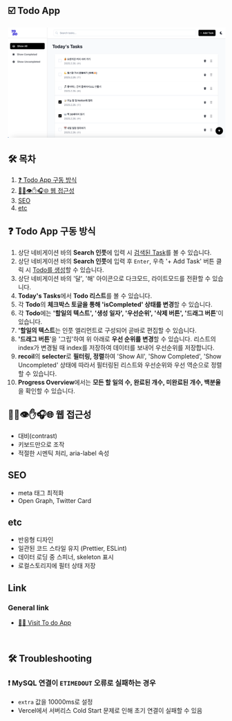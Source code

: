 ## ☑️ Todo App

![easyme](/assets/readme/screen.png)

## 🛠 목차

1. [❓ Todo App 구동 방식](#-todo-app-구동-방식)
2. [🏳️‍🌈👁✋🎧🌐 웹 접근성](#%EF%B8%8F-웹-접근성)
3. [SEO](#SEO)
4. [etc](#etc)

## ❓ Todo App 구동 방식

1. 상단 네비게이션 바의 **Search 인풋**에 입력 시 <u>검색된 Task</u>를 볼 수 있습니다.
2. 상단 네비게이션 바의 **Search 인풋**에 입력 후 `Enter`, 우측 '+ Add Task' 버튼 클릭 시 <u>Todo를 생성</u>할 수 있습니다.
3. 상단 네비게이션 바의 '달', '해' 아이콘으로 다크모드, 라이트모드를 전환할 수 있습니다.
4. **Today's Tasks**에서 **Todo 리스트**를 볼 수 있습니다.
5. 각 **Todo**의 **체크박스 토글을 통해 'isCompleted' 상태를 변경**할 수 있습니다.
6. 각 **Todo**에는 **'할일의 텍스트', '생성 일자', '우선순위', '삭제 버튼', '드래그 버튼**'이 있습니다.
7. **'할일의 텍스트**는 인풋 엘리먼트로 구성되어 곧바로 편집할 수 있습니다.
8. **'드래그 버튼**'을 '그립'하여 위 아래로 **우선 순위를 변경**할 수 있습니다. 리스트의 index가 변경될 때 index를 저장하여 데이터를 보내어 우선순위를 저장합니다.
9. **recoil**의 **selecter**로 **필터링, 정렬**하여 'Show All', 'Show Completed', 'Show Uncompleted' 상태에 따라서 필터링된 리스트와 우선순위와 우선 역순으로 정렬할 수 있습니다.
10. **Progress Overview**에서는 **모든 할 일의 수, 완료된 개수, 미완료된 개수, 백분율**을 확인할 수 있습니다.

## 🏳️‍🌈👁✋🎧🌐 웹 접근성

- 대비(contrast)
- 키보드만으로 조작
- 적절한 시멘틱 처리, aria-label 속성

## SEO

- meta 태그 최적화
- Open Graph, Twitter Card

## etc

- 반응형 디자인
- 일관된 코드 스타일 유지 (Prettier, ESLint)
- 데이터 로딩 중 스피너, skeleton 표시
- 로컬스토리지에 필터 상태 저장

## Link

### General link

- [🙋‍♂️ Visit To do App](https://todo-web-nu.vercel.app)

<br/>

## 🛠️ Troubleshooting

### ❗ MySQL 연결이 `ETIMEDOUT` 오류로 실패하는 경우

- `extra` 값을 10000ms로 설정
- Vercel에서 서버리스 Cold Start 문제로 인해 초기 연결이 실패할 수 있음
